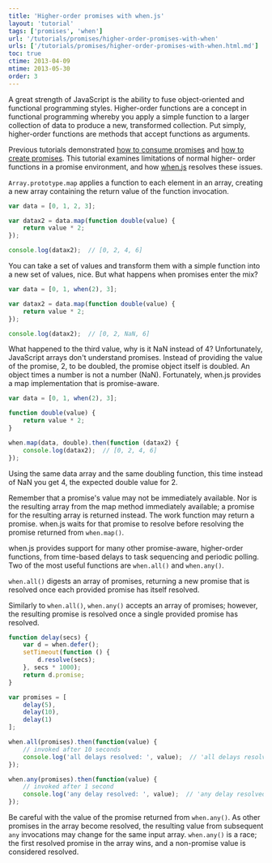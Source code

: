 ```yaml
---
title: 'Higher-order promises with when.js'
layout: 'tutorial'
tags: ['promises', 'when']
url: '/tutorials/promises/higher-order-promises-with-when'
urls: ['/tutorials/promises/higher-order-promises-with-when.html.md']
toc: true
ctime: 2013-04-09
mtime: 2013-05-30
order: 3
---
```


A great strength of JavaScript is the ability to fuse object-oriented and functional programming styles.
Higher-order functions are a concept in functional programming whereby you apply a simple function to a larger collection of data to produce a new, transformed collection.
Put simply, higher-order functions are methods that accept functions as arguments.

Previous tutorials demonstrated [how to consume promises](./consuming-promises.html.md) and [how to create promises](./creating-promises.html.md).
This tutorial examines limitations of normal higher- order functions in a promise environment, and how [when.js](https://github.com/cujojs/when) resolves these issues.

`Array.prototype.map` applies a function to each element in an array, creating a new array containing the return value of the function invocation.

```javascript
var data = [0, 1, 2, 3];

var datax2 = data.map(function double(value) {
    return value * 2;
});

console.log(datax2);  // [0, 2, 4, 6]
```

You can take a set of values and transform them with a simple function into a new set of values, nice.
But what happens when promises enter the mix?

```javascript
var data = [0, 1, when(2), 3];

var datax2 = data.map(function double(value) {
    return value * 2;
});

console.log(datax2);  // [0, 2, NaN, 6]
```

What happened to the third value, why is it NaN instead of 4?
Unfortunately, JavaScript arrays don't understand promises.
Instead of providing the value of the promise, 2, to be doubled, the promise object itself is doubled.
An object times a number is not a number (NaN).
Fortunately, when.js provides a map implementation that is promise-aware.

```javascript
var data = [0, 1, when(2), 3];

function double(value) {
    return value * 2;
}

when.map(data, double).then(function (datax2) {
    console.log(datax2);  // [0, 2, 4, 6]
});
```

Using the same data array and the same doubling function, this time instead of NaN you get 4, the expected double value for 2.

Remember that a promise's value may not be immediately available.
Nor is the resulting array from the map method immediately available; a promise for the resulting array is returned instead.
The work function may return a promise.
when.js waits for that promise to resolve before resolving the promise returned from `when.map()`.

when.js provides support for many other promise-aware, higher-order functions, from time-based delays to task sequencing and periodic polling.
Two of the most useful functions are `when.all()` and `when.any()`.

`when.all()` digests an array of promises, returning a new promise that is resolved once each provided promise has itself resolved.

Similarly to `when.all()`, `when.any()` accepts an array of promises; however, the resulting promise is resolved once a single provided promise has resolved.

```javascript
function delay(secs) {
    var d = when.defer();
    setTimeout(function () {
        d.resolve(secs);
    }, secs * 1000);
    return d.promise;
}

var promises = [
    delay(5),
    delay(10),
    delay(1)
];

when.all(promises).then(function(value) {
    // invoked after 10 seconds
    console.log('all delays resolved: ', value);  // 'all delays resolved: [5, 10, 1]'
});

when.any(promises).then(function(value) {
    // invoked after 1 second
    console.log('any delay resolved: ', value);  // 'any delay resolved: 1'
});
```

Be careful with the value of the promise returned from `when.any()`.
As other promises in the array become resolved, the resulting value from subsequent `any` invocations may change for the same input array.
`when.any()` is a race; the first resolved promise in the array wins, and a non-promise value is considered resolved.
